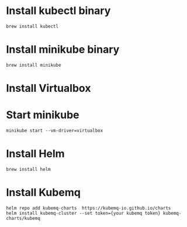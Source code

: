# Install kubectl binary
```
brew install kubectl
```
# Install minikube binary
```
brew install minikube
```
# Install Virtualbox
# Start minikube
```
minikube start --vm-driver=virtualbox
```
# Install Helm
```
brew install helm
```
# Install Kubemq
```
helm repo add kubemq-charts  https://kubemq-io.github.io/charts
helm install kubemq-cluster --set token={your kubemq token} kubemq-charts/kubemq 
```